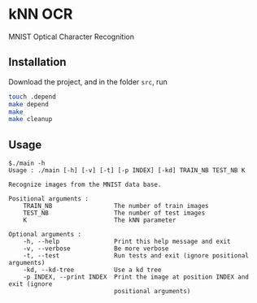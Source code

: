 # kNN OCR
MNIST Optical Character Recognition

## Installation
Download the project, and in the folder `src`, run

```bash
touch .depend
make depend
make
make cleanup
```

## Usage
```
$./main -h
Usage : ./main [-h] [-v] [-t] [-p INDEX] [-kd] TRAIN_NB TEST_NB K

Recognize images from the MNIST data base.

Positional arguments :
    TRAIN_NB                 The number of train images
    TEST_NB                  The number of test images
    K                        The kNN parameter

Optional arguments :
    -h, --help               Print this help message and exit
    -v, --verbose            Be more verbose
    -t, --test               Run tests and exit (ignore positional arguments)
    -kd, --kd-tree           Use a kd tree
    -p INDEX, --print INDEX  Print the image at position INDEX and exit (ignore
                             positional arguments)
```
